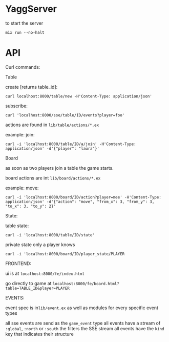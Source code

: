# YaggServer

to start the server

    mix run --no-halt

# API

Curl commands:

Table

create [returns table_id]:

    curl localhost:8000/table/new -H'Content-Type: application/json'

subscribe:

    curl 'localhost:8000/sse/table/ID/events?player=foo'


actions are found in `lib/table/actions/*.ex`

example: join:

    curl -i 'localhost:8000/table/ID/a/join' -H'Content-Type: application/json' -d'{"player": "laura"}'

Board

as soon as two players join a table the game starts.

board actions are int `lib/board/actions/*.ex`

example: move:

    curl -i 'localhost:8000/board/ID/action?player=mee' -H'Content-Type: application/json' -d'{"action": "move", "from_x": 3, "from_y": 3, "to_x": 3, "to_y": 2}'

State:

table state:

    curl -i 'localhost:8000/table/ID/state'

private state only a player knows

    curl -i 'localhost:8000/board/ID/player_state/PLAYER

FRONTEND:

ui is at `localhost:8000/fe/index.html`

go directly to game at `localhost:8000/fe/board.html?table=TABLE_ID&player=PLAYER`

EVENTS:

event spec is in`lib/event.ex` as well as modules for every specific event types

all sse events are send as the `game_event` type
all events have a stream of `:global`, `:north` or `:south` the filters the SSE stream
all events have the `kind` key that indicates their structure
